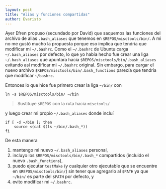 ```yaml
---
layout: post
title: "Alias y funciones compartidas"
author: Evaristo
---
```


Ayer Efren propuso (secundado por David) que saquemos las funciones del archivo de alias `.bash_aliases` que tenemos en `$REPOS/misctools/bin/`. A mi no me gustó mucho la propuesta porque eso implica que tendría que modificar mi `~/.bashrc`. Como el `~/.bashrc` de Ubuntu carga `~/.bash_aliases` por defecto, lo que yo había hecho fue crear una liga `~/.bash_aliases` que apuntara hacia `$REPOS/misctools/bin/.bash_aliases` evitando así modificar mi `~/.bashrc` original. Sin embargo, para cargar el nuevo archivo `$REPOS/misctools/bin/.bash_functions` parecía que tendría que modificar `~/bashrc`.

Entonces lo que hice fue primero crear la liga `~/bin/` con

```
ln -s $REPOS/misctools/bin/ ~/bin
```

> Sustituye `$REPOS` con la ruta hacia `misctools/`

y luego crear mi propio `~/.bash_aliases` donde incluí

```
if [ -d ~/bin ]; then
    source <(cat $(ls ~/bin/.bash_*))
fi
```

De esta manera

1. mantengo mi nuevo `~/.bash_aliases` personal,
1. incluyo los `$REPOS/misctools/bin/.bash_*` compartidos (incluido el nuevo `.bash_functions`),
1. puedo ejecutar `testMake` (y cualquier otro ejecutable que se encuentre en `$REPOS/misctools/bin/`) sin tener que agregarlo al `$PATH` ya que `~/bin/` es parte del `$PATH` por defecto, y
1. evito modificar mi `~/.bashrc`.
